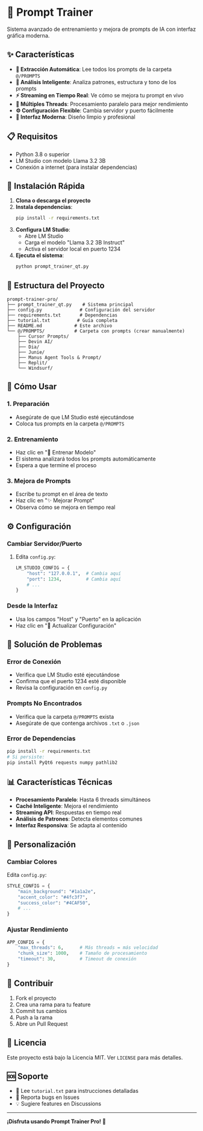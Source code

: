# 🚀 Prompt Trainer

Sistema avanzado de entrenamiento y mejora de prompts de IA con interfaz gráfica moderna.

## ✨ Características

- **🎯 Extracción Automática**: Lee todos los prompts de la carpeta `@/PROMPTS`
- **🧠 Análisis Inteligente**: Analiza patrones, estructura y tono de los prompts
- **⚡ Streaming en Tiempo Real**: Ve cómo se mejora tu prompt en vivo
- **🔄 Múltiples Threads**: Procesamiento paralelo para mejor rendimiento
- **⚙️ Configuración Flexible**: Cambia servidor y puerto fácilmente
- **🎨 Interfaz Moderna**: Diseño limpio y profesional

## 📋 Requisitos

- Python 3.8 o superior
- LM Studio con modelo Llama 3.2 3B
- Conexión a internet (para instalar dependencias)

## 🚀 Instalación Rápida

1. **Clona o descarga el proyecto**
2. **Instala dependencias**:
   ```bash
   pip install -r requirements.txt
   ```
3. **Configura LM Studio**:
   - Abre LM Studio
   - Carga el modelo "Llama 3.2 3B Instruct"
   - Activa el servidor local en puerto 1234
4. **Ejecuta el sistema**:
   ```bash
   python prompt_trainer_qt.py
   ```

## 📁 Estructura del Proyecto

```
prompt-trainer-pro/
├── prompt_trainer_qt.py    # Sistema principal
├── config.py              # Configuración del servidor
├── requirements.txt       # Dependencias
├── tutorial.txt          # Guía completa
├── README.md            # Este archivo
└── @/PROMPTS/           # Carpeta con prompts (crear manualmente)
    ├── Cursor Prompts/
    ├── Devin AI/
    ├── Dia/
    ├── Junie/
    ├── Manus Agent Tools & Prompt/
    ├── Replit/
    └── Windsurf/
```

## 🎯 Cómo Usar

### 1. Preparación
- Asegúrate de que LM Studio esté ejecutándose
- Coloca tus prompts en la carpeta `@/PROMPTS`

### 2. Entrenamiento
- Haz clic en "🧠 Entrenar Modelo"
- El sistema analizará todos los prompts automáticamente
- Espera a que termine el proceso

### 3. Mejora de Prompts
- Escribe tu prompt en el área de texto
- Haz clic en "✨ Mejorar Prompt"
- Observa cómo se mejora en tiempo real

## ⚙️ Configuración

### Cambiar Servidor/Puerto
1. Edita `config.py`:
   ```python
   LM_STUDIO_CONFIG = {
       "host": "127.0.0.1",  # Cambia aquí
       "port": 1234,         # Cambia aquí
       # ...
   }
   ```

### Desde la Interfaz
- Usa los campos "Host" y "Puerto" en la aplicación
- Haz clic en "🔄 Actualizar Configuración"

## 🔧 Solución de Problemas

### Error de Conexión
- Verifica que LM Studio esté ejecutándose
- Confirma que el puerto 1234 esté disponible
- Revisa la configuración en `config.py`

### Prompts No Encontrados
- Verifica que la carpeta `@/PROMPTS` exista
- Asegúrate de que contenga archivos `.txt` o `.json`

### Error de Dependencias
```bash
pip install -r requirements.txt
# Si persiste:
pip install PyQt6 requests numpy pathlib2
```

## 📊 Características Técnicas

- **Procesamiento Paralelo**: Hasta 6 threads simultáneos
- **Caché Inteligente**: Mejora el rendimiento
- **Streaming API**: Respuestas en tiempo real
- **Análisis de Patrones**: Detecta elementos comunes
- **Interfaz Responsiva**: Se adapta al contenido

## 🎨 Personalización

### Cambiar Colores
Edita `config.py`:
```python
STYLE_CONFIG = {
    "main_background": "#1a1a2e",
    "accent_color": "#4fc3f7",
    "success_color": "#4CAF50",
    # ...
}
```

### Ajustar Rendimiento
```python
APP_CONFIG = {
    "max_threads": 6,      # Más threads = más velocidad
    "chunk_size": 1000,    # Tamaño de procesamiento
    "timeout": 30,         # Timeout de conexión
}
```

## 🤝 Contribuir

1. Fork el proyecto
2. Crea una rama para tu feature
3. Commit tus cambios
4. Push a la rama
5. Abre un Pull Request

## 📄 Licencia

Este proyecto está bajo la Licencia MIT. Ver `LICENSE` para más detalles.

## 🆘 Soporte

- 📖 Lee `tutorial.txt` para instrucciones detalladas
- 🐛 Reporta bugs en Issues
- 💡 Sugiere features en Discussions

---

**¡Disfruta usando Prompt Trainer Pro! 🚀**
